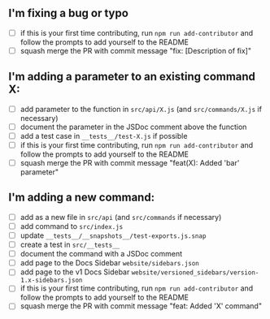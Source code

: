 <!-- Oh wow! Thanks for opening a pull request! 😁 🎉 -->
<!-- You are very welcome here and any contribution is appreciated. 👍 -->
<!-- Choose one of the checklists if it applies to you and delete the rest. -->

## I'm fixing a bug or typo

- [ ] if this is your first time contributing, run `npm run add-contributor` and follow the prompts to add yourself to the README
- [ ] squash merge the PR with commit message "fix: [Description of fix]"

## I'm adding a parameter to an existing command X:

- [ ] add parameter to the function in `src/api/X.js` (and `src/commands/X.js` if necessary)
- [ ] document the parameter in the JSDoc comment above the function
- [ ] add a test case in `__tests__/test-X.js` if possible
- [ ] if this is your first time contributing, run `npm run add-contributor` and follow the prompts to add yourself to the README
- [ ] squash merge the PR with commit message "feat(X): Added 'bar' parameter"

## I'm adding a new command:

- [ ] add as a new file in `src/api` (and `src/commands` if necessary)
- [ ] add command to `src/index.js`
- [ ] update `__tests__/__snapshots__/test-exports.js.snap`
- [ ] create a test in `src/__tests__`
- [ ] document the command with a JSDoc comment
- [ ] add page to the Docs Sidebar `website/sidebars.json`
- [ ] add page to the v1 Docs Sidebar `website/versioned_sidebars/version-1.x-sidebars.json`
- [ ] if this is your first time contributing, run `npm run add-contributor` and follow the prompts to add yourself to the README
- [ ] squash merge the PR with commit message "feat: Added 'X' command"
